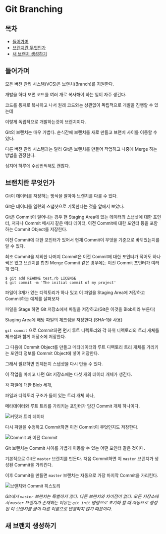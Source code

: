 # Git Branching



## 목차

- [들어가며](#들어가며)
- [브랜치란 무엇인가](#브랜치란-무엇인가)
- [새 브랜치 생성하기](#새-브랜치-생성하기)



## 들어가며

모든 버전 관리 시스템(VCS)은 브랜치(Branch)를 지원한다.

개발을 하다 보면 코드를 여러 개로 복사해야 하는 일이 자주 생긴다.

코드를 통째로 복사하고 나서 원래 코드와는 상관없이 독립적으로 개발을 진행할 수 있는데

이렇게 독립적으로 개발하는것이 브랜치이다.

Git의 브랜치는 매우 가볍다. 순식간에 브랜치를 새로 만들고 브랜치 사이를 이동할 수 있다.

다른 버전 관리 시스템과는 달리 Git은 브랜치를 만들어 작업하고 나중에 Merge 하는 방법을 권장한다.

심지어 하루에 수십번씩해도 괜찮다.



## 브랜치란 무엇인가

Git이 데이터를 저장하는 방식을 알아야 브랜치를 다룰 수 있다.

Git은 데이터를 일련의 스냅샷으로 기록한다는 것을 앞에서 보았다.

Git은 Commit이 일어나는 경우 현 Staging Area에 있는 데이터의 스냅샷에 대한 포인터, 저자나 Commit 메시지 같은 메타 데이터, 이전 Commit에 대한 포인터 등을 포함하는 Commit Object를 저장한다.

이전 Commit에 대한 포인터가 있어서 현재 Commit이 무엇을 기준으로 바뀌었는지를 알 수 있다.

최초 Commit을 제외한 나머지 Commit은 이전 Commit에 대한 포인터가 적어도 하나씩은 있고
브랜치를 합친 Merge Commit 같은 경우에는 이전 Commit 포인터가 여러개 있다.



```
$ git add README test.rb LICENSE
$ git commit -m 'The initial commit of my project'
```

파일이 3개가 있는 디렉토리가 하나 있고 이 파일을 Staging Area에 저장하고 Commit하는 예제를 살펴보자

파일을 Stage 하면 Git 저장소에서 파일을 저장하고(Git은 이것을 Blob이라 부른다)

Staging Area에 해당 파일의 체크섬을 저장한다.(SHA-1을 사용)



``git commit`` 으로 Commit하면 먼저 루트 디렉토리와 각 하위 디렉토리의 트리 개체를 체크섬과 함께 저장소에 저장한다.

그 다음에 Commit Object를 만들고 메타데이터와 루트 디렉토리 트리 개체를 가리키는 포인터 정보를
Commit Object에 넣어 저장한다.

그래서 필요하면 언제든지 스냅샷을 다시 만들 수 있다.



이 작업을 마치고 나면 Git 저장소에는 다섯 개의 데이터 개체가 생긴다.

각 파일에 대한 Blob 세개,

파일과 디렉토리 구조가 들어 있는 트리 개체 하나,

메타데이터와 루트 트리를 가리키는 포인터가 담긴 Commit 개체 하나이다.

![커밋과 트리 데이터](https://git-scm.com/book/en/v2/images/commit-and-tree.png)

다시 파일을 수정하고 Commit하면 이전 Commit이 무엇인지도 저장한다.

![Commit 과 이전 Commit](https://git-scm.com/book/en/v2/images/commits-and-parents.png)



Git 브랜치는 Commit 사이를 가볍게 이동할 수 있는 어떤 포인터 같은 것이다.

기본적으로 Git은 ``master`` 브랜치를 만든다. 처음 Commit하면 이 ``master`` 브랜치가 생성된 Commit을 가리킨다.

이후 Commit을 만들면 ``master`` 브랜치는 자동으로 가장 마지막 Commit을 가리킨다.

![브랜치와 Commit 히스토리](https://git-scm.com/book/en/v2/images/branch-and-history.png)

_Git에서 ``master`` 브랜치는 특별하지 않다. 다른 브랜치와 차이점이 없다.
모든 저장소에서 ``master`` 브랜치가 존재하는 이유는 ``git init`` 명령으로 초기화 할 때
자동으로 생성된 이 브랜치를 굳이 다른 이름으로 변경하지 않기 때문이다._



## 새 브랜치 생성하기


